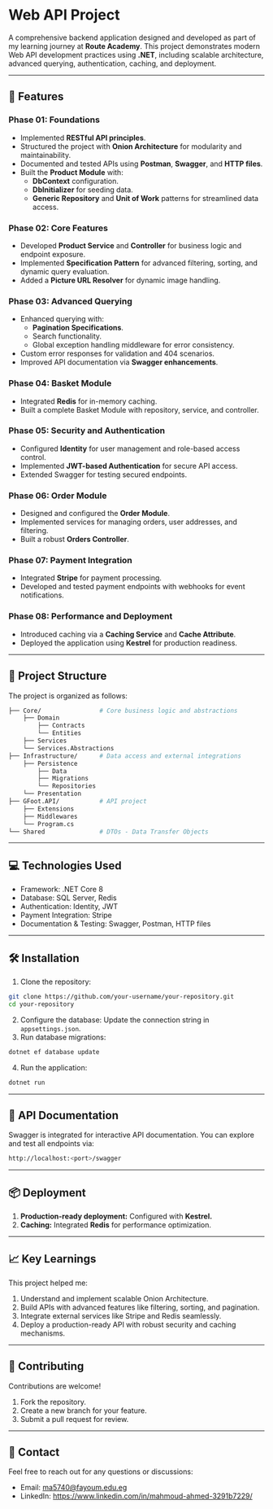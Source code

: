 # **Web API Project**  
A comprehensive backend application designed and developed as part of my learning journey at **Route Academy**. This project demonstrates modern Web API development practices using **.NET**, including scalable architecture, advanced querying, authentication, caching, and deployment.

---

## **🚀 Features**  

### **Phase 01: Foundations**  
- Implemented **RESTful API principles**.  
- Structured the project with **Onion Architecture** for modularity and maintainability.  
- Documented and tested APIs using **Postman**, **Swagger**, and **HTTP files**.  
- Built the **Product Module** with:  
  - **DbContext** configuration.  
  - **DbInitializer** for seeding data.  
  - **Generic Repository** and **Unit of Work** patterns for streamlined data access.  

### **Phase 02: Core Features**  
- Developed **Product Service** and **Controller** for business logic and endpoint exposure.  
- Implemented **Specification Pattern** for advanced filtering, sorting, and dynamic query evaluation.  
- Added a **Picture URL Resolver** for dynamic image handling.  

### **Phase 03: Advanced Querying**  
- Enhanced querying with:  
  - **Pagination Specifications**.  
  - Search functionality.  
  - Global exception handling middleware for error consistency.  
- Custom error responses for validation and 404 scenarios.  
- Improved API documentation via **Swagger enhancements**.  

### **Phase 04: Basket Module**  
- Integrated **Redis** for in-memory caching.  
- Built a complete Basket Module with repository, service, and controller.  

### **Phase 05: Security and Authentication**  
- Configured **Identity** for user management and role-based access control.  
- Implemented **JWT-based Authentication** for secure API access.  
- Extended Swagger for testing secured endpoints.  

### **Phase 06: Order Module**  
- Designed and configured the **Order Module**.  
- Implemented services for managing orders, user addresses, and filtering.  
- Built a robust **Orders Controller**.  

### **Phase 07: Payment Integration**  
- Integrated **Stripe** for payment processing.  
- Developed and tested payment endpoints with webhooks for event notifications.  

### **Phase 08: Performance and Deployment**  
- Introduced caching via a **Caching Service** and **Cache Attribute**.  
- Deployed the application using **Kestrel** for production readiness.  

---

## **📂 Project Structure**  

The project is organized as follows:  
```bash
├── Core/                # Core business logic and abstractions
    ├── Domain
        ├── Contracts
        └── Entities
    ├── Services
    └── Services.Abstractions
├── Infrastructure/      # Data access and external integrations
    ├── Persistence
        ├── Data
        ├── Migrations
        └── Repositories
    └── Presentation
├── GFoot.API/           # API project
    ├── Extensions
    ├── Middlewares
    └── Program.cs
└── Shared               # DTOs - Data Transfer Objects
```
---

## **💻 Technologies Used**
- Framework: .NET Core 8
- Database: SQL Server, Redis
- Authentication: Identity, JWT
- Payment Integration: Stripe
- Documentation & Testing: Swagger, Postman, HTTP files

---

## **🛠️ Installation**
1. Clone the repository:
```bash
git clone https://github.com/your-username/your-repository.git
cd your-repository
```
2. Configure the database:
Update the connection string in ```appsettings.json```.
3. Run database migrations:
```bash
dotnet ef database update
```
4. Run the application:
```bash
dotnet run
```

---

## **📜 API Documentation**
Swagger is integrated for interactive API documentation.
You can explore and test all endpoints via:
```bash
http://localhost:<port>/swagger
```
---

## **📦 Deployment**
1. **Production-ready deployment:** Configured with **Kestrel.**
2. **Caching:** Integrated **Redis** for performance optimization.

---

## **📈 Key Learnings**
This project helped me:

1. Understand and implement scalable Onion Architecture.
2. Build APIs with advanced features like filtering, sorting, and pagination.
3. Integrate external services like Stripe and Redis seamlessly.
4. Deploy a production-ready API with robust security and caching mechanisms.
   
---
## **🤝 Contributing**
Contributions are welcome!

1. Fork the repository.
2. Create a new branch for your feature.
3. Submit a pull request for review.

---

## **📧 Contact**
Feel free to reach out for any questions or discussions:

- Email: ma5740@fayoum.edu.eg
- LinkedIn: https://www.linkedin.com/in/mahmoud-ahmed-3291b7229/
